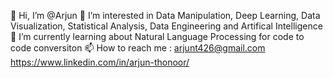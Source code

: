 👋 Hi, I’m @Arjun
👀 I’m interested in Data Manipulation, Deep Learning, Data Visualization, Statistical Analysis, Data Engineering and Artifical Intelligence
🌱 I’m currently learning about Natural Language Processing for code to code conversiton
📫 How to reach me : arjunt426@gmail.com https://www.linkedin.com/in/arjun-thonoor/
